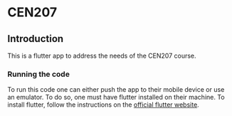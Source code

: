 # CEN207

## Introduction
This is a flutter app to address the needs of the CEN207 course.

### Running the code
To run this code one can either push the app to their mobile device or use an emulator. To do so, one must have flutter installed on their machine. To install flutter, follow the instructions on the [official flutter website](https://flutter.dev/docs/get-started/install).


```bash
